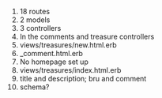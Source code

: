 1. 18 routes
2. 2 models
3. 3 controllers
4. In the comments and treasure controllers
5. views/treasures/new.html.erb
6. _comment.html.erb
7. No homepage set up
8. views/treasures/index.html.erb
9. title and description; bru and comment 
10. schema?